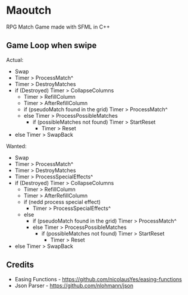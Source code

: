 # Maoutch
RPG Match Game made with SFML in C++

## Game Loop when swipe
Actual:
- Swap
- Timer > ProcessMatch^
- Timer > DestroyMatches
- if (Destroyed) Timer > CollapseColumns
    - Timer > RefillColumn
    - Timer > AfterRefillColumn
    - if (pseudoMatch found in the grid) Timer > ProcessMatch^
    - else Timer > ProcessPossibleMatches
        - if (possibleMatches not found) Timer > StartReset
            - Timer > Reset
- else Timer > SwapBack

Wanted:
- Swap
- Timer > ProcessMatch^
- Timer > DestroyMatches
- Timer > ProcessSpecialEffects^
- if (Destroyed) Timer > CollapseColumns
    - Timer > RefillColumn
    - Timer > AfterRefillColumn
    - if (nedd process special effect)
        - Timer > ProcessSpecialEffects^
    - else
        - if (pseudoMatch found in the grid) Timer > ProcessMatch^
        - else Timer > ProcessPossibleMatches
            - if (possibleMatches not found) Timer > StartReset
                - Timer > Reset
- else Timer > SwapBack

## Credits
- Easing Functions - https://github.com/nicolausYes/easing-functions
- Json Parser - https://github.com/nlohmann/json